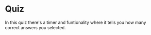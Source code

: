 # Quiz
In this quiz there's a timer and funtionality where it tells you how many correct answers you selected.
